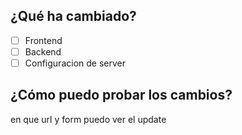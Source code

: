 ## ¿Qué ha cambiado?
- [ ] Frontend
- [ ] Backend
- [ ] Configuracion de server

## ¿Cómo puedo probar los cambios?
en que url y form puedo ver el update
